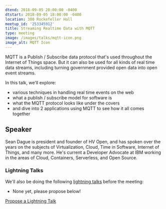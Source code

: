 ```yaml
---
dtend: 2018-09-05 20:00:00 -0400
dtstart: 2018-09-05 18:00:00 -0400
location: 300 Rockefeller Hall
meetup_id: '253345912'
title: Streaming Realtime Data with MQTT
type: meeting
image: /images/talks/mqtt-icon.png
image_alt: MQTT Icon
---
```


MQTT is a Publish / Subscribe data protocol that's used throughout the
Internet of Things space. But it can also be used for all kinds of
real time data streams, including turning government provided open
data into open event streams.

In this talk, we'll explore:

* various techniques in handling real time events on the web
* what a publish / subscribe model for software is
* what the MQTT protocol looks like under the covers
* and dive into 2 applications using MQTT to see how it all comes
  together

## Speaker ##

Sean Dague is president and founder of HV Open, and has spoken over
the years on the subjects of Virtualization, Cloud, Time in Software,
Internet of Things, and many more. He's current a Developer Advocate
at IBM working in the areas of Cloud, Containers, Serverless, and Open
Source.

### Lightning Talks ###

We'll also be doing the
following [lightning talks](/lightning-talks.html) before the meeting:

* None yet, please propose below!

<a class="btn btn-default btn-hvopen"
  href="https://goo.gl/forms/MhJegBO3Tir7SlHf1" role="button">Propose
  a Lightning Talk</a>
